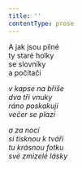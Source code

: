 ```yaml
---
title: ''
contentType: prose
---
```


  

A jak jsou pilné  
ty staré holky  
se slovníky  
a počítači

_v kapse na břiše  
dva tři vnuky  
ráno poskakují  
večer se plazí_

_a za nocí  
si tisknou k tváři  
tu krásnou fotku  
své zmizelé lásky_
